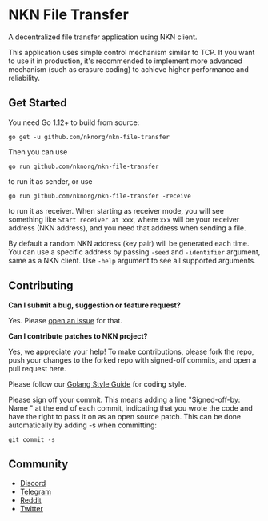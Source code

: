 # NKN File Transfer

A decentralized file transfer application using NKN client.

This application uses simple control mechanism similar to TCP. If you want to
use it in production, it's recommended to implement more advanced mechanism
(such as erasure coding) to achieve higher performance and reliability.

## Get Started

You need Go 1.12+ to build from source:

```shell
go get -u github.com/nknorg/nkn-file-transfer
```

Then you can use

```shell
go run github.com/nknorg/nkn-file-transfer
```

to run it as sender, or use

```shell
go run github.com/nknorg/nkn-file-transfer -receive
```

to run it as receiver. When starting as receiver mode, you will see something
like `Start receiver at xxx`, where `xxx` will be your receiver address (NKN
address), and you need that address when sending a file.

By default a random NKN address (key pair) will be generated each time. You can
use a specific address by passing `-seed` and `-identifier` argument, same as a
NKN client. Use `-help` argument to see all supported arguments.

## Contributing

**Can I submit a bug, suggestion or feature request?**

Yes. Please [open an issue](https://github.com/nknorg/nkn/issues/new) for that.

**Can I contribute patches to NKN project?**

Yes, we appreciate your help! To make contributions, please fork the repo, push
your changes to the forked repo with signed-off commits, and open a pull request
here.

Please follow our [Golang Style Guide](https://github.com/nknorg/nkn/wiki/NKN-Golang-Style-Guide)
for coding style.

Please sign off your commit. This means adding a line "Signed-off-by: Name
<email>" at the end of each commit, indicating that you wrote the code and have
the right to pass it on as an open source patch. This can be done automatically
by adding -s when committing:

```shell
git commit -s
```

## Community

* [Discord](https://discord.gg/c7mTynX)
* [Telegram](https://t.me/nknorg)
* [Reddit](https://www.reddit.com/r/nknblockchain/)
* [Twitter](https://twitter.com/NKN_ORG)
